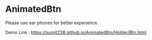 # AnimatedBtn
Please use ear phones for better experience

Demo Link : https://sumit238.github.io/AnimatedBtn/Holder/Btn.html

